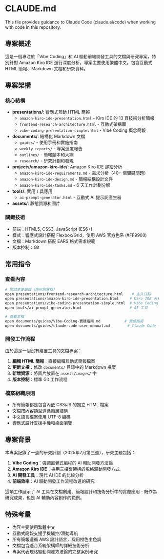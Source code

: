 # CLAUDE.md

This file provides guidance to Claude Code (claude.ai/code) when working with code in this repository.

## 專案概述

這是一個專注於「Vibe Coding」和 AI 驅動前端開發工具的文檔與研究專案，特別針對 Amazon Kiro IDE 進行深度分析。專案主要使用繁體中文，包含互動式 HTML 簡報、Markdown 文檔和研究資料。

## 專案架構

### 核心結構
- **presentations/**: 響應式互動 HTML 簡報
  - `amazon-kiro-ide-presentation.html` - Kiro IDE 的 13 頁技術分析簡報
  - `frontend-research-architecture.html` - 互動式架構圖
  - `vibe-coding-presentation-simple.html` - Vibe Coding 概念簡報
- **documents/**: 結構化 Markdown 文檔
  - `guides/` - 使用手冊和實施指南
  - `weekly-reports/` - 專案進度報告
  - `outlines/` - 簡報腳本和大綱
  - `research/` - 研究計劃和發現
- **projects/amazon-kiro-ide/**: Amazon Kiro IDE 詳細分析
  - `amazon-kiro-ide-requirements.md` - 需求分析（40+ 個關鍵問題）
  - `amazon-kiro-ide-design.md` - 簡報結構設計文件
  - `amazon-kiro-ide-tasks.md` - 6 天工作計劃分解
- **tools/**: 實用工具應用
  - `ai-prompt-generator.html` - 互動式 AI 提示詞產生器
- **assets/**: 靜態資源和圖片

### 關鍵技術
- 前端：HTML5, CSS3, JavaScript (ES6+)
- 樣式：響應式設計搭配 Flexbox/Grid，使用 AWS 官方色系 (#FF9900)
- 文檔：Markdown 搭配 EARS 格式需求規範
- 版本控制：Git

## 常用指令

### 查看內容
```bash
# 開啟主要簡報（使用瀏覽器）
open presentations/frontend-research-architecture.html    # 主入口點
open presentations/amazon-kiro-ide-presentation.html     # Kiro IDE 分析
open presentations/vibe-coding-presentation-simple.html  # Vibe Coding 指南
open tools/ai-prompt-generator.html                      # AI 工具

# 查看文檔
open documents/guides/Vibe-Coding-實踐指南.md           # 實施指南
open documents/guides/claude-code-user-manual.md        # Claude Code 手冊
```

### 開發工作流程
由於這是一個沒有建置工具的文檔專案：

1. **編輯 HTML 簡報**：直接編輯互動式簡報檔案
2. **更新文檔**：修改 `documents/` 目錄中的 Markdown 檔案
3. **新增資源**：將圖片放置在 `assets/images/` 中
4. **版本控制**：標準 Git 工作流程

### 檔案組織原則
- 所有簡報都是包含內嵌 CSS/JS 的獨立 HTML 檔案
- 文檔按內容類型遵循階層結構
- 中文語言檔案使用 UTF-8 編碼
- 響應式設計支援手機和桌面瀏覽

## 專案背景

本專案記錄了一週的研究計劃（2025年7月第三週），研究主題包括：

1. **Vibe Coding**：強調直覺式編程的 AI 輔助開發方法論
2. **Amazon Kiro IDE**：採用三檔案架構的規格驅動開發方式
3. **AI 開發工具**：現代 AI IDE 的比較分析
4. **前端效率**：AI 驅動開發工作流程改進的研究

這項工作展示了 AI 工具在文檔創建、簡報設計和技術分析中的實際應用 - 既作為研究成果，也是 AI 輔助內容創作的範例。

## 特殊考量

- 內容主要使用繁體中文
- 互動式簡報支援手機觸控/滑動導航
- 所有簡報遵循 AWS 設計語言，採用橙色主色調
- 文檔包含適合系統架構師的詳細技術分析
- 專案代表規格驅動開發方法論的完整案例研究
